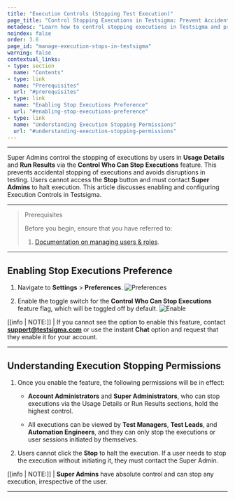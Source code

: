 ```yaml
---
title: "Execution Controls (Stopping Test Execution)"
page_title: "Control Stopping Executions in Testsigma: Prevent Accidental Stops"
metadesc: "Learn how to control stopping executions in Testsigma and prevent accidental stops. Admins have the highest control, while user accounts need to contact the admin."
noindex: false
order: 3.6
page_id: "manage-execution-stops-in-testsigma"
warning: false
contextual_links:
- type: section
  name: "Contents"
- type: link
  name: "Prerequisites"
  url: "#prerequisites"
- type: link
  name: "Enabling Stop Executions Preference"
  url: "#enabling-stop-executions-preference"
- type: link
  name: "Understanding Execution Stopping Permissions"
  url: "#understanding-execution-stopping-permissions"
---
```



---


Super Admins control the stopping of executions by users in **Usage Details** and **Run Results** via the **Control Who Can Stop Executions** feature. This prevents accidental stopping of executions and avoids disruptions in testing. Users cannot access the **Stop** button and must contact **Super Admins** to halt execution. This article discusses enabling and configuring Execution Controls in Testsigma.


---



> <p id="prerequisites">Prerequisites</p>
> 
> Before you begin, ensure that you have referred to:
> 1. [Documentation on managing users & roles](https://testsigma.com/docs/collaboration/users-roles/). 

---

## **Enabling Stop Executions Preference**

1. Navigate to **Settings** > **Preferences**.
![Preferences](https://s3.amazonaws.com/static-docs.testsigma.com/new_images/projects/applications/Enabling_Stop_Executions_Preference_1.1.png)

2. Enable the toggle switch for the **Control Who Can Stop Executions** feature flag, which will be toggled off by default. 
![Enable](https://s3.amazonaws.com/static-docs.testsigma.com/new_images/projects/applications/Enabling_Stop_Executions_Preference_2.png)


[[info | NOTE:]]
| If you cannot see the option to enable this feature, contact **support@testsigma.com** or use the instant **Chat** option and request that they enable it for your account.


---


## **Understanding Execution Stopping Permissions**

1. Once you enable the feature, the following permissions will be in effect:

   - **Account Administrators** and **Super Administrators**, who can stop executions via the Usage Details or Run Results sections, hold the highest control.

   - All executions can be viewed by **Test Managers**, **Test Leads**, and **Automation Engineers**, and they can only stop the executions or user sessions initiated by themselves.

2. Users cannot click the **Stop** to halt the execution. If a user needs to stop the execution without initiating it, they must contact the Super Admin.


[[info | NOTE:]]
| **Super Admins** have absolute control and can stop any execution, irrespective of the user.

---
